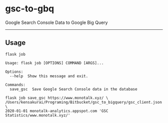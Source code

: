 # gsc-to-gbq
Google Search Console Data to Google Big Query

--------------
## Usage   

```console
flask job 
```

```console
Usage: flask job [OPTIONS] COMMAND [ARGS]...

Options:
  --help  Show this message and exit.

Commands:
  save_gsc  Save Google Search Console data in the database
```

```console
flask job save_gsc https://www.monotalk.xyz/ \
/Users/kensakurai/Programing/Bitbucket/gsc_to_bigquery/gsc_client.json \
2020-01-01 monotalk-analytics.appspot.com 'GSC Statistics/www.monotalk.xyz/'
```
